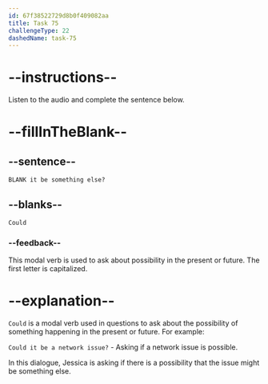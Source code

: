 ```yaml
---
id: 67f38522729d8b0f409082aa
title: Task 75
challengeType: 22
dashedName: task-75
---
```


<!--(audio) Jessica: Could it be something else? -->

# --instructions--

Listen to the audio and complete the sentence below.

# --fillInTheBlank--

## --sentence--

`BLANK it be something else?`

## --blanks--

`Could`

### --feedback--

This modal verb is used to ask about possibility in the present or future. The first letter is capitalized.

# --explanation--

`Could` is a modal verb used in questions to ask about the possibility of something happening in the present or future. For example:

`Could it be a network issue?` - Asking if a network issue is possible.

In this dialogue, Jessica is asking if there is a possibility that the issue might be something else.
